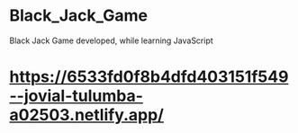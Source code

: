 # Black_Jack_Game
Black Jack Game developed, while learning JavaScript

# https://6533fd0f8b4dfd403151f549--jovial-tulumba-a02503.netlify.app/
